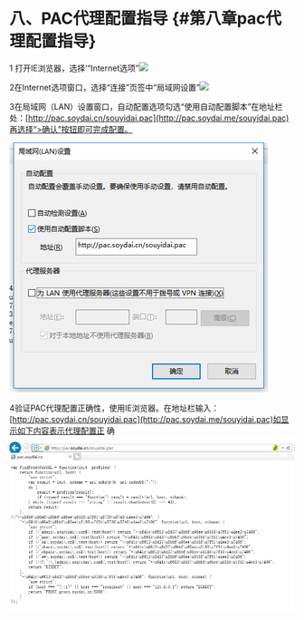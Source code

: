 # 八、PAC代理配置指导 {#第八章pac代理配置指导}

1 打开IE浏览器，选择‘“Internet选项”![](https://ws2.sinaimg.cn/large/006tKfTcly1fj2yoq0dy4j31c20p9grp.jpg)

2在Internet选项窗口，选择“连接”页签中“局域网设置”![](https://ws1.sinaimg.cn/large/006tKfTcly1fj2yp6u84oj310w112te9.jpg)

3在局域网（LAN）设置窗口，自动配置选项勾选“使用自动配置脚本”在地址栏处：[http://pac.soydai.cn/souyidai.pac](http://pac.soydai.me/souyidai.pac)再选择“>确认”按钮即可完成配置。

![](/assets/import24.png)

4验证PAC代理配置正确性，使用IE浏览器。在地址栏输入：[http://pac.soydai.cn/souyidai.pac](http://pac.soydai.me/souyidai.pac)如显示如下内容表示代理配置正
确![](/assets/import23.png)
